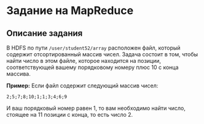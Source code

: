 # Задание на MapReduce

## Описание задания

В HDFS по пути `/user/student52/array` расположен файл, который содержит отсортированный массив чисел. Задача состоит в том, чтобы найти число в этом файле, которое находится на позиции, соответствующей вашему порядковому номеру плюс 10 с конца массива.

**Пример:**
Если файл содержит следующий массив чисел:
```
2;5;7;8;10;1;1;3;4;6;9
```
И ваш порядковый номер равен 1, то вам необходимо найти число, стоящее на 11 позиции с конца, то есть число 2.
